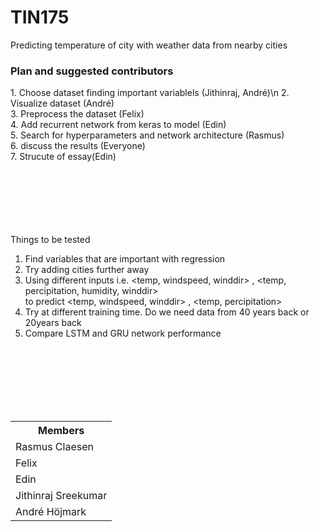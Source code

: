 # TIN175
Predicting temperature of city with weather data from nearby cities



<H3> Plan and suggested contributors</H3>
1. Choose dataset finding important variablels (Jithinraj, André)\n
2. Visualize dataset (André)<br>
3. Preprocess the dataset (Felix) <br>
4. Add recurrent network from keras to model (Edin) <br>
5. Search for hyperparameters and network architecture (Rasmus)<br>
6. discuss the results (Everyone) <br>
7. Strucute of essay(Edin)

<br><br><br><br><br><br>
Things to be tested <br>
1. Find variables that are important with regression<br>
2. Try adding cities further away<br>
3. Using different inputs i.e. <temp, windspeed, winddir> , <temp, percipitation, humidity, winddir> <br> to predict <temp, windspeed, winddir> , <temp, percipitation><br>
4. Try at different training time. Do we need data from 40 years back or 20years back<br>
5. Compare LSTM and GRU network performance<br>



<br><br><br><br><br><br>


<table class="tg">
  <tr>
    <th class="tg-0lax"><span style="font-weight:bold">Members</span></th>
  </tr>
  <tr>
    <td class="tg-0lax">Rasmus Claesen</td>
  </tr>
  <tr>
    <td class="tg-0lax">Felix</td>
  </tr>
  <tr>
    <td class="tg-0lax">Edin</td>
  </tr>
  <tr>
    <td class="tg-0lax">Jithinraj Sreekumar</td>
  </tr>
  <tr>
    <td class="tg-0lax">André Höjmark</td>
  </tr>
</table>
